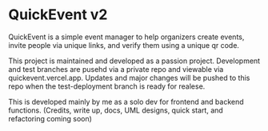 # QuickEvent v2

QuickEvent is a simple event manager to help organizers create events, invite people via unique links, and verify them using a unique qr code.

This project is maintained and developed as a passion project. Development and test branches are pusehd via a private repo and viewable via quickevent.vercel.app. Updates and major changes will be pushed to this repo when the test-deployment branch is ready for realese. 

This is developed mainly by me as a solo dev for frontend and backend functions. (Credits, write up, docs, UML designs, quick start, and refactoring coming soon)
